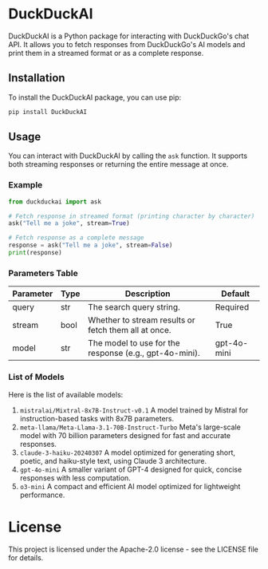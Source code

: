 # DuckDuckAI

DuckDuckAI is a Python package for interacting with DuckDuckGo's chat API. It allows you to fetch responses from DuckDuckGo's AI models and print them in a streamed format or as a complete response.

## Installation

To install the DuckDuckAI package, you can use pip:

```bash
pip install DuckDuckAI
```

## Usage

You can interact with DuckDuckAI by calling the `ask` function. It supports both streaming responses or returning the entire message at once.

### Example

```py
from duckduckai import ask

# Fetch response in streamed format (printing character by character)
ask("Tell me a joke", stream=True)

# Fetch response as a complete message
response = ask("Tell me a joke", stream=False)
print(response)

```

### Parameters Table

| Parameter | Type  | Description                                                         | Default       |
|-----------|-------|---------------------------------------------------------------------|---------------|
| query     | str   | The search query string.                                             | Required      |
| stream    | bool  | Whether to stream results or fetch them all at once.                 | True          |
| model     | str   | The model to use for the response (e.g., gpt-4o-mini).               | gpt-4o-mini   |

### List of Models

Here is the list of available models:

1. ```mistralai/Mixtral-8x7B-Instruct-v0.1``` A model trained by Mistral for instruction-based tasks with 8x7B parameters.
2. ```meta-llama/Meta-Llama-3.1-70B-Instruct-Turbo``` Meta's large-scale model with 70 billion parameters designed for fast and accurate responses.
3. ```claude-3-haiku-20240307``` A model optimized for generating short, poetic, and haiku-style text, using Claude 3 architecture.
4. ```gpt-4o-mini``` A smaller variant of GPT-4 designed for quick, concise responses with less computation.
5. ```o3-mini``` A compact and efficient AI model optimized for lightweight performance.


# License
This project is licensed under the Apache-2.0 license - see the LICENSE file for details.
